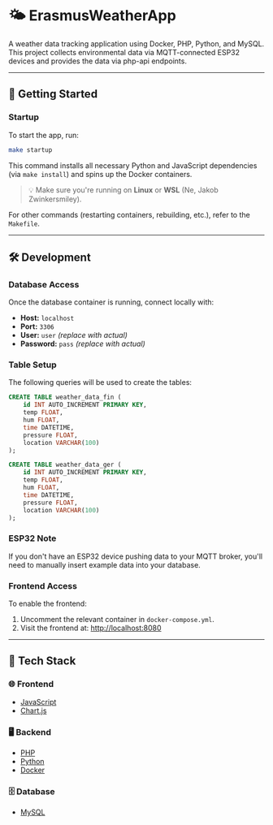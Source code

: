 # 🌤️ ErasmusWeatherApp

A weather data tracking application using Docker, PHP, Python, and MySQL. This project collects environmental data via MQTT-connected ESP32 devices and provides the data via php-api endpoints.

---

## 🚀 Getting Started

### Startup

To start the app, run:

```bash
make startup
```

This command installs all necessary Python and JavaScript dependencies (via `make install`) and spins up the Docker containers.

> 💡 Make sure you're running on **Linux** or **WSL** (Ne, Jakob Zwinkersmiley).

For other commands (restarting containers, rebuilding, etc.), refer to the `Makefile`.

---

## 🛠️ Development

### Database Access

Once the database container is running, connect locally with:

- **Host:** `localhost`  
- **Port:** `3306`  
- **User:** `user` *(replace with actual)*  
- **Password:** `pass` *(replace with actual)*  

### Table Setup

The following queries will be used to create the tables:

```sql
CREATE TABLE weather_data_fin (
    id INT AUTO_INCREMENT PRIMARY KEY,
    temp FLOAT,
    hum FLOAT,
    time DATETIME,
    pressure FLOAT,
    location VARCHAR(100)
);
```

```sql
CREATE TABLE weather_data_ger (
    id INT AUTO_INCREMENT PRIMARY KEY,
    temp FLOAT,
    hum FLOAT,
    time DATETIME,
    pressure FLOAT,
    location VARCHAR(100)
);
```

### ESP32 Note

If you don't have an ESP32 device pushing data to your MQTT broker, you'll need to manually insert example data into your database.

### Frontend Access

To enable the frontend:

1. Uncomment the relevant container in `docker-compose.yml`.
2. Visit the frontend at: [http://localhost:8080](http://localhost:8080)

---

## 🧰 Tech Stack

### 🌐 Frontend

- [JavaScript](https://developer.mozilla.org/en-US/docs/Web/JavaScript)
- [Chart.js](https://www.chartjs.org/docs/latest/)

### 🖥️ Backend

- [PHP](https://www.php.net/docs.php)
- [Python](https://docs.python.org/3/)
- [Docker](https://docs.docker.com/)

### 🗄️ Database

- [MySQL](https://dev.mysql.com/doc/)
